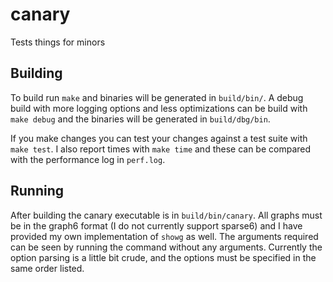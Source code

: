 # canary
Tests things for minors

## Building
To build run ```make``` and binaries will be generated in ```build/bin/```. A debug build with more logging options and less optimizations can be build with ```make debug``` and the binaries will be generated in ```build/dbg/bin```.

If you make changes you can test your changes against a test suite with ```make test```. I also report times with ```make time``` and these can be compared with the performance log in ```perf.log```.

## Running
After building the canary executable is in ```build/bin/canary```. All graphs must be in the graph6 format (I do not currently support sparse6) and I have provided my own implementation of ```showg``` as well. The arguments required can be seen by running the command without any arguments. Currently the option parsing is a little bit crude, and the options must be specified in the same order listed.
